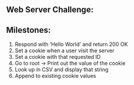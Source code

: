 <h2>Web Server Challenge:</h2>

<h2>Milestones:</h2>
<ol>
	<li>Respond with ‘Hello World’ and return 200 OK</li>
	<li>Set a cookie when a user visit the server</li>
	<li>Set a cookie with that requested ID</li>
	<li>Go to root -> Print out the value of the cookie </li>
	<li>Look up in CSV and display that string</li>
	<li>Append to existing cookie values</li>
</ol>